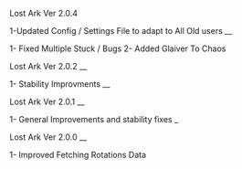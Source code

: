 Lost Ark Ver 2.0.4

1-Updated Config / Settings File to adapt to All Old users
__

1- Fixed Multiple Stuck / Bugs
2- Added Glaiver To Chaos

Lost Ark Ver 2.0.2
__

1- Stability Improvments
__

Lost Ark Ver 2.0.1
__

1- General Improvements and stability fixes
_

Lost Ark Ver 2.0.0
__

1- Improved Fetching Rotations Data
